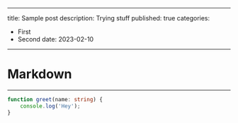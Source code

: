
---
title: Sample post
description: Trying stuff
published: true
categories:
  - First
  - Second
date: 2023-02-10
---

# Markdown

---

```ts
function greet(name: string) {
	console.log('Hey');
}
```
